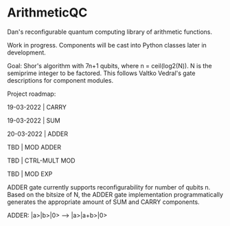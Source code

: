 # ArithmeticQC
Dan's reconfigurable quantum computing library of arithmetic functions.

Work in progress. Components will be cast into Python classes later in development. 

Goal: Shor's algorithm with 7n+1 qubits, where n = ceil(log2(N)). N is the semiprime integer to be factored. This follows Valtko Vedral's gate descriptions for component modules. 

Project roadmap:

19-03-2022   |   CARRY

19-03-2022   |   SUM

20-03-2022   |   ADDER

TBD          |   MOD ADDER

TBD          |   CTRL-MULT MOD

TBD          |   MOD EXP



ADDER gate currently supports reconfigurability for number of qubits n. Based on the bitsize of N, the ADDER gate implementation programmatically generates the appropriate amount of SUM and CARRY components. 

ADDER: |a>|b>|0> --> |a>|a+b>|0>


